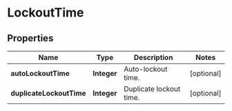 
# LockoutTime

## Properties
Name | Type | Description | Notes
------------ | ------------- | ------------- | -------------
**autoLockoutTime** | **Integer** | Auto-lockout time. |  [optional]
**duplicateLockoutTime** | **Integer** | Duplicate lockout time. |  [optional]



